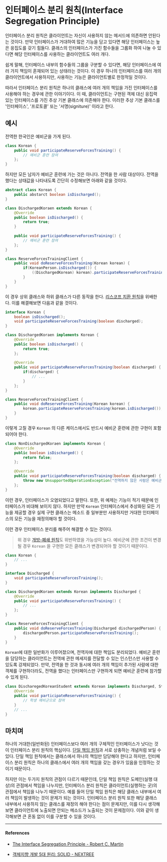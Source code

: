 # 인터페이스 분리 원칙(Interface Segregation Principle)

인터페이스 분리 원칙은 클라이언트는 자신이 사용하지 않는 메서드에 의존하면 안된다는 것이다. 만약 인터페이스가 거대하여 많은 기능을 담고 있다면 해당 인터페이스는 높은 응집도를 갖기 힘들다. 클래스의 인터페이스가 가진 함수들을 그룹화 하여 나눌 수 있다면 해당 인터페이스를 사용하는 클라이언트도 여러 개다. 

쉽게 말해, 인터페이스 내부의 함수들의 그룹을 구분할 수 있다면, 해당 인터페이스에 여러 가지 책임이 혼재되어 있는 상태라는 것이다. 이 경우 하나의 인터페이스를 여러 개의 클라이언트에서 사용하지만, 사용하는 기능은 클라이언트별로 한정적일 것이다.

따라서 인터페이스 분리 원칙은 하나의 클래스에 여러 개의 책임을 가진 인터페이스를 사용해야 하는 경우에 관한 이야기이다. 이 때, 클라이언트는 구현된 객체 대신 응집력 있는 인터페이스를 가진 추상 기본 클래스에 의존해야 한다. 이러한 추상 기본 클래스를 '인터페이스', '프로토콜' 또는 '서명(signiture)' 이라고 한다.

## 예시

전역한 한국인은 예비군을 가게 된다.

```java
class Korean {
    public void participateReserveForcesTraining() {
        // 예비군 훈련 참여
    };
}
```

하지만 모든 남자가 예비군 훈련에 가는 것은 아니다. 전역을 한 사람 대상이다. 전역을 했다는 상태값을 나타내도록 간단히 수정해보면 아래와 같을 것이다.

```java
abstract class Korean {
    public abstarct boolean isDischarged();
}

class DischargedKoraen extends Korean {
    @Override
    public boolean isDischarged() {
        return true;
    }
    
    public void participateReserveForcesTraining() {
        // 예비군 훈련 참여
    };
}

class ReserveForcesTrainingClient {
    public void doReserveForcesTraining(Korean korean) {
        if(KoreanPerson.isDischarged()) {
            ((DischargedKorean) korean).participateReserveForcesTraining();
        }
    }
}
```

이 경우 상위 클래스와 하위 클래스가 다른 동작을 한다. [리스코프 치환 원칙](https://github.com/im-d-team/Dev-Docs/blob/master/CS/liskov_substitution_principle.md)을 위배한다. 이를 해결해보면 다음과 같을 것이다.

```java
interface Korean {
    boolean isDischarged();
    void participateReserveForcesTraining(boolean discharged);
}

class DischargedKoraen implements Korean {
    @Override
    public boolean isDischarged() {
        return true;
    };
    
    @Override
    public void participateReserveForcesTraining(boolean discharged) {
        if(discharged) {
            // ...
        }
    };
}

class ReserveForcesTrainingClient {
    public void doReserveForcesTraining(Korean korean) {
        korean.participateReserveForcesTraining(korean.isDischarged());
    }
}
```

이렇게 고칠 경우 `Korean` 의 다른 케이스에서도 반드시 예비군 훈련에 관한 구현이 포함되어야 한다.

```java
class NonDischargedKoraen implements Korean {
    @Override
    public boolean isDischarged() {
        return false;
    };
    
    @Override
    public void participateReserveForcesTraining(boolean discharged) {
        throw new UnsupportedOperationException("전역하지 않은 사람은 예비군 훈련에 참여할 수 없습니다.");
    };
}
```

이런 경우, 인터페이스가 오염되었다고 말한다. 또한, 위 예제는 기능이 적기 때문에 인터페이스가 비대해 보이지 않다. 하지만 만약 `Korean` 인터페이스에서 추상화된 모든 기능을 제공할 경우 실제 구현 클래스는 메소드 중 일부분만 사용하지만 거대한 인터페이스의 모든 기능을 재정의해야 할 것이다.

이런 경우 인터페이스 분리를 해주어 해결할 수 있는 것이다.

>   위 경우 [개방-폐쇄 원칙](https://github.com/im-d-team/Dev-Docs/blob/master/CS/open-closed-principle.md)도 위반하였을 가능성이 높다. 예비군에 관한 조건이 변경될 경우 `Korean` 을 구현한 모든 클래스가 변경되어야 할 것이기 때문이다.

```java
class Korean {
    // ...
}

interface Discharged {
    void participateReserveForcesTraining();
}

class DischargedKoraen extends Korean implements Discharged {
    @Override
    public void participateReserveForcesTraining() {
        // ...
    };
}

class ReserveForcesTrainingClient {
    public void doReserveForcesTraining(Discharged dischargedPerson) {
        dischargedPerson.participateReserveForcesTraining();
    }
}
```

`Korean`에 대한 일반화가 이루어졌으며, 전역자에 대한 책임도 분리되었다. 예비군 훈련을 담당하는 클라이언트는 전역에 관한 메세지를 전달할 수 있는 인스턴스만 사용할 수 있도록 강제되었다.  만약, 전역을 한 것과 동시에 여러 개의 책임이 추가된 사람에 대한 객체를 구현하더라도, 전역을 했다는 인터페이스만 구현하게 되면 예비군 훈련에 참가할 수 있게 된다.

```java
class DischaregedKoreanStudent extends Korean implements Discharged, Student {
    @Override
    public void participateReserveForcesTraining() {
        // 학생 예비군으로 참여
    }    
    // ...
}
```

## 마치며

하나의 거대한(일반화된) 인터페이스보다 여러 개의 구체적인 인터페이스가 낫다는 것이 인터페이스 분리 원칙의 핵심이다. [단일 책임 원칙](https://github.com/im-d-team/Dev-Docs/blob/master/CS/srp.md)과 서로 상충하는 개념처럼 보일 수 있다. 단일 책임 원칙에서는 클래스에서 하나의 책임만 담당해야 한다고 하지만, 인터페이스 분리 원칙은 하나의 클래스에서 여러 개의 책임을 갖는 경우가 있음을 인정하는 것이기 때문이다.

하지만 이는 두가지 원칙의 관점이 다르기 때문인데, 단일 책임 원칙은 도메인(실행 대상)의 관점에서 책임을 나누지만, 인터페이스 분리 원칙은 클라이언트(실행하는 곳)의 관점에서 책임을 나누기 때문이다. 예를 들어 단일 책임 원칙은 해당 클래스 내부에서 여러 책임이 발생하는 것이 문제가 되는 것이다. 인터페이스 분리 원칙 또한 해당 클래스 내부에서 사용하지 않는 클래스를 재정의 해야 한다는 점이 문제지만, 이를 다시 생각해보면 클라이언트에 노출되면 안되는 메소드가 노출되는 것이 문제점이다. 이와 같이 생각해보면 큰 혼동 없이 이를 구분할 수 있을 것이다.

---

#### References

-   [The Interface Segregation Principle - Robert C. Martin](https://drive.google.com/file/d/0BwhCYaYDn8EgOTViYjJhYzMtMzYxMC00MzFjLWJjMzYtOGJiMDc5N2JkYmJi/view)

-   [객체지향 개발 5대 원리: SOLID - NEXTREE](http://www.nextree.co.kr/p6960/)

